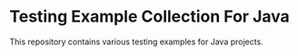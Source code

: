 Testing Example Collection For Java
===================================

This repository contains various testing examples for Java projects. 